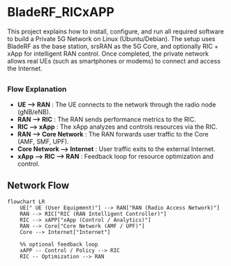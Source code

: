# BladeRF_RICxAPP
This project explains how to install, configure, and run all required software to build a Private 5G Network on Linux (Ubuntu/Debian).
The setup uses BladeRF as the base station, srsRAN as the 5G Core, and optionally RIC + xApp for intelligent RAN control.
Once completed, the private network allows real UEs (such as smartphones or modems) to connect and access the Internet.
##
### Flow Explanation
- **UE --> RAN** : The UE connects to the network through the radio node (gNB/eNB).  
- **RAN --> RIC** : The RAN sends performance metrics to the RIC.  
- **RIC --> xApp** : The xApp analyzes and controls resources via the RIC.  
- **RAN --> Core Network** : The RAN forwards user traffic to the Core (AMF, SMF, UPF).  
- **Core Network --> Internet** : User traffic exits to the external Internet.  
- **xApp --> RIC --> RAN** : Feedback loop for resource optimization and control.  


## Network Flow

```mermaid
flowchart LR
    UE[" UE (User Equipment)"] --> RAN["RAN (Radio Access Network)"]
    RAN --> RIC["RIC (RAN Intelligent Controller)"]
    RIC --> xAPP["xApp (Control / Analytics)"]
    RAN --> Core["Core Network (AMF / UPF)"]
    Core --> Internet["Internet"]

    %% optional feedback loop
    xAPP -- Control / Policy --> RIC
    RIC -- Optimization --> RAN

